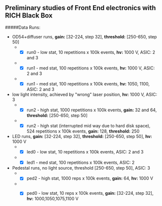 ## Preliminary studies of Front End electronics with RICH Black Box
#####Data Runs:
* OD54+diffuser runs, **gain:** [32-224, step 32], **threshold:** [250-650, step 50]
  * - [x] run0 - low stat, 10 repetitions x 100k events, **hv:** 1000 V, ASIC: 2 and 3
  * - [x] run1 - med stat, 100 repetitions x 100k events, **hv:** 1000 V, ASIC: 2 and 3
  * - [x] run1 - med stat, 100 repetitions x 100k events, **hv:** 1050, 1100, ASIC: 2 and 3

* low light intensity, achieved by "wrong" laser position, **hv:** 1000 V, ASIC: 3
  * - [x] run2 - high stat, 1000 repetitions x 100k events, **gain:** 32 and 64, **threshold:** [250-650, step 50]
  * - [x] run2 - high stat (interrupted mid way due to hard disk space), 524 repetitions x 100k events, **gain:** 128, **threshold:** 250

* LED runs, **gain:** [32-224, step 32], **threshold:** [250-650, step 50], **hv:** 1000 V
  * - [x] led0 - low stat, 10 repetitions x 100k events, ASIC: 2 and 3
  * - [x] led1 - med stat, 100 repetitions x 100k events, ASIC: 2

* Pedestal runs, no light source, threshold [250-650, step 50], ASIC: 3
  * - [x] ped2 - high stat, 1000 reps x 100k events, **gain:** 64, **hv:** 1000 V
  * - [x] ped0 - low stat, 10 reps x 100k events, **gain:** [32-224, step 32], **hv:** 1000,1050,1075,1100 V


